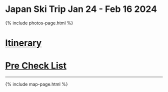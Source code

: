 # Japan Ski Trip Jan 24 - Feb 16 2024

{% include photos-page.html %}
# [Itinerary](./itinerary.md)

# [Pre Check List](./precheck.md)

* * *

{% include map-page.html %}